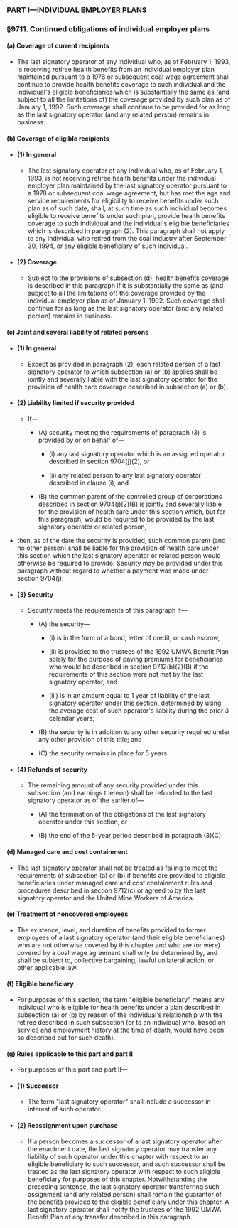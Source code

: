 ### PART I—INDIVIDUAL EMPLOYER PLANS

### §9711. Continued obligations of individual employer plans
#### (a) Coverage of current recipients
* The last signatory operator of any individual who, as of February 1, 1993, is receiving retiree health benefits from an individual employer plan maintained pursuant to a 1978 or subsequent coal wage agreement shall continue to provide health benefits coverage to such individual and the individual's eligible beneficiaries which is substantially the same as (and subject to all the limitations of) the coverage provided by such plan as of January 1, 1992. Such coverage shall continue to be provided for as long as the last signatory operator (and any related person) remains in business.

#### (b) Coverage of eligible recipients
* #### (1) In general
  * The last signatory operator of any individual who, as of February 1, 1993, is not receiving retiree health benefits under the individual employer plan maintained by the last signatory operator pursuant to a 1978 or subsequent coal wage agreement, but has met the age and service requirements for eligibility to receive benefits under such plan as of such date, shall, at such time as such individual becomes eligible to receive benefits under such plan, provide health benefits coverage to such individual and the individual's eligible beneficiaries which is described in paragraph (2). This paragraph shall not apply to any individual who retired from the coal industry after September 30, 1994, or any eligible beneficiary of such individual.

* #### (2) Coverage
  * Subject to the provisions of subsection (d), health benefits coverage is described in this paragraph if it is substantially the same as (and subject to all the limitations of) the coverage provided by the individual employer plan as of January 1, 1992. Such coverage shall continue for as long as the last signatory operator (and any related person) remains in business.

#### (c) Joint and several liability of related persons
* #### (1) In general
  * Except as provided in paragraph (2), each related person of a last signatory operator to which subsection (a) or (b) applies shall be jointly and severally liable with the last signatory operator for the provision of health care coverage described in subsection (a) or (b).

* #### (2) Liability limited if security provided
  * If—

    * (A) security meeting the requirements of paragraph (3) is provided by or on behalf of—

      * (i) any last signatory operator which is an assigned operator described in section 9704(j)(2), or

      * (ii) any related person to any last signatory operator described in clause (i), and


    * (B) the common parent of the controlled group of corporations described in section 9704(j)(2)(B) is jointly and severally liable for the provision of health care under this section which, but for this paragraph, would be required to be provided by the last signatory operator or related person,


* then, as of the date the security is provided, such common parent (and no other person) shall be liable for the provision of health care under this section which the last signatory operator or related person would otherwise be required to provide. Security may be provided under this paragraph without regard to whether a payment was made under section 9704(j).

* #### (3) Security
  * Security meets the requirements of this paragraph if—

    * (A) the security—

      * (i) is in the form of a bond, letter of credit, or cash escrow,

      * (ii) is provided to the trustees of the 1992 UMWA Benefit Plan solely for the purpose of paying premiums for beneficiaries who would be described in section 9712(b)(2)(B) if the requirements of this section were not met by the last signatory operator, and

      * (iii) is in an amount equal to 1 year of liability of the last signatory operator under this section, determined by using the average cost of such operator's liability during the prior 3 calendar years;


    * (B) the security is in addition to any other security required under any other provision of this title; and

    * (C) the security remains in place for 5 years.

* #### (4) Refunds of security
  * The remaining amount of any security provided under this subsection (and earnings thereon) shall be refunded to the last signatory operator as of the earlier of—

    * (A) the termination of the obligations of the last signatory operator under this section, or

    * (B) the end of the 5-year period described in paragraph (3)(C).

#### (d) Managed care and cost containment
* The last signatory operator shall not be treated as failing to meet the requirements of subsection (a) or (b) if benefits are provided to eligible beneficiaries under managed care and cost containment rules and procedures described in section 9712(c) or agreed to by the last signatory operator and the United Mine Workers of America.

#### (e) Treatment of noncovered employees
* The existence, level, and duration of benefits provided to former employees of a last signatory operator (and their eligible beneficiaries) who are not otherwise covered by this chapter and who are (or were) covered by a coal wage agreement shall only be determined by, and shall be subject to, collective bargaining, lawful unilateral action, or other applicable law.

#### (f) Eligible beneficiary
* For purposes of this section, the term "eligible beneficiary" means any individual who is eligible for health benefits under a plan described in subsection (a) or (b) by reason of the individual's relationship with the retiree described in such subsection (or to an individual who, based on service and employment history at the time of death, would have been so described but for such death).

#### (g) Rules applicable to this part and part II
* For purposes of this part and part II—

* #### (1) Successor
  * The term "last signatory operator" shall include a successor in interest of such operator.

* #### (2) Reassignment upon purchase
  * If a person becomes a successor of a last signatory operator after the enactment date, the last signatory operator may transfer any liability of such operator under this chapter with respect to an eligible beneficiary to such successor, and such successor shall be treated as the last signatory operator with respect to such eligible beneficiary for purposes of this chapter. Notwithstanding the preceding sentence, the last signatory operator transferring such assignment (and any related person) shall remain the guarantor of the benefits provided to the eligible beneficiary under this chapter. A last signatory operator shall notify the trustees of the 1992 UMWA Benefit Plan of any transfer described in this paragraph.